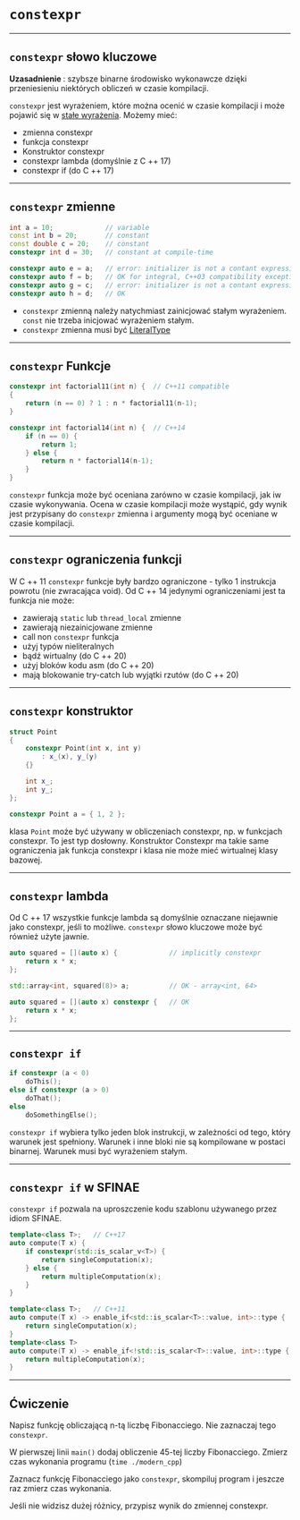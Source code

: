 <!-- .slide: data-background="#111111" -->
# `constexpr`

___

## `constexpr` słowo kluczowe

<p> <strong> Uzasadnienie </strong>: szybsze binarne środowisko wykonawcze dzięki przeniesieniu niektórych obliczeń w czasie kompilacji. </p>
<p><code>constexpr</code> jest wyrażeniem, które można ocenić w czasie kompilacji i może pojawić się w <a href="https://en.cppreference.com/w/cpp/language/constant_expression">stałe wyrażenia</a>. Możemy mieć: </p>

* <!-- .element: class="fragment fade-in" --> zmienna constexpr
* <!-- .element: class="fragment fade-in" --> funkcja constexpr
* <!-- .element: class="fragment fade-in" --> Konstruktor constexpr
* <!-- .element: class="fragment fade-in" --> constexpr lambda (domyślnie z C ++ 17)
* <!-- .element: class="fragment fade-in" --> constexpr if (do C ++ 17)

___

## `constexpr` zmienne

```cpp
int a = 10;             // variable
const int b = 20;       // constant
const double c = 20;    // constant
constexpr int d = 30;   // constant at compile-time

constexpr auto e = a;   // error: initializer is not a contant expression
constexpr auto f = b;   // OK for integral, C++03 compatibility exception
constexpr auto g = c;   // error: initializer is not a contant expression
constexpr auto h = d;   // OK
```
<!-- .element: class="fragment fade-in" -->

* <!-- .element: class="fragment fade-in" --> <code>constexpr</code> zmienną należy natychmiast zainicjować stałym wyrażeniem. <code>const</code> nie trzeba inicjować wyrażeniem stałym.
* <!-- .element: class="fragment fade-in" --> <code>constexpr</code> zmienna musi być <a href="https://en.cppreference.com/w/cpp/named_req/LiteralType">LiteralType</a>

___

## `constexpr` Funkcje

```cpp
constexpr int factorial11(int n) {  // C++11 compatible
{
    return (n == 0) ? 1 : n * factorial11(n-1);
}

constexpr int factorial14(int n) {  // C++14
    if (n == 0) {
        return 1;
    } else {
        return n * factorial14(n-1);
    }
}
```

<p class = "fragment"><code>constexpr</code> funkcja może być oceniana zarówno w czasie kompilacji, jak iw czasie wykonywania. Ocena w czasie kompilacji może wystąpić, gdy wynik jest przypisany do <code>constexpr</code> zmienna i argumenty mogą być oceniane w czasie kompilacji. </p>

___

<h2><code>constexpr</code> ograniczenia funkcji </h2>
<p> W C ++ 11 <code>constexpr</code> funkcje były bardzo ograniczone - tylko 1 instrukcja powrotu (nie zwracająca void). Od C ++ 14 jedynymi ograniczeniami jest ta funkcja nie może: </p>
<ul>
    <li class = "fragment"> zawierają <code>static</code> lub <code>thread_local</code> zmienne </li>
    <li class = "fragment"> zawierają niezainicjowane zmienne </li>
    <li class = "fragment"> call non <code>constexpr</code> funkcja </li>
    <li class = "fragment"> użyj typów nieliteralnych </li>
    <li class = "fragment"> bądź wirtualny (do C ++ 20) </li>
    <li class = "fragment"> użyj bloków kodu asm (do C ++ 20) </li>
    <li class = "fragment"> mają blokowanie try-catch lub wyjątki rzutów (do C ++ 20) </li>
</ul>

___

<h2><code>constexpr</code> konstruktor </h2>

```cpp
struct Point
{
    constexpr Point(int x, int y)
        : x_(x), y_(y)
    {}

    int x_;
    int y_;
};

constexpr Point a = { 1, 2 };
```

<p> klasa <code>Point</code> może być używany w obliczeniach constexpr, np. w funkcjach constexpr. To jest typ dosłowny. Konstruktor Constexpr ma takie same ograniczenia jak funkcja constexpr i klasa nie może mieć wirtualnej klasy bazowej. </p>

___

<h2><code>constexpr</code> lambda </h2>
<p> Od C ++ 17 wszystkie funkcje lambda są domyślnie oznaczane niejawnie jako constexpr, jeśli to możliwe. <code>constexpr</code> słowo kluczowe może być również użyte jawnie. </p>

```cpp
auto squared = [](auto x) {             // implicitly constexpr
    return x * x;
};

std::array<int, squared(8)> a;          // OK - array<int, 64>

auto squared = [](auto x) constexpr {   // OK
    return x * x;
};
```

___

<h2><code>constexpr if</code></h2>

```cpp
if constexpr (a < 0)
    doThis();
else if constexpr (a > 0)
    doThat();
else
    doSomethingElse();
```

<p><code>constexpr if</code> wybiera tylko jeden blok instrukcji, w zależności od tego, który warunek jest spełniony. Warunek i inne bloki nie są kompilowane w postaci binarnej. Warunek musi być wyrażeniem stałym. </p>

___

<h2><code>constexpr if</code> w SFINAE </h2>
<p><code>constexpr if</code> pozwala na uproszczenie kodu szablonu używanego przez idiom SFINAE. </p>

```cpp
template<class T>;   // C++17
auto compute(T x) {
    if constexpr(std::is_scalar_v<T>) {
        return singleComputation(x);
    } else {
        return multipleComputation(x);
    }
}
```
<!-- .element: class="fragment fade-in" -->

```cpp
template<class T>;   // C++11
auto compute(T x) -> enable_if<std::is_scalar<T>::value, int>::type {
    return singleComputation(x);
}
template<class T>
auto compute(T x) -> enable_if<!std::is_scalar<T>::value, int>::type {
    return multipleComputation(x);
}
```
<!-- .element: class="fragment fade-in" -->

___

## Ćwiczenie

Napisz funkcję obliczającą n-tą liczbę Fibonacciego. Nie zaznaczaj tego `constexpr`.

W pierwszej linii `main()` dodaj obliczenie 45-tej liczby Fibonacciego. Zmierz czas wykonania programu (`time ./modern_cpp`)

Zaznacz funkcję Fibonacciego jako `constexpr`, skompiluj program i jeszcze raz zmierz czas wykonania.

Jeśli nie widzisz dużej różnicy, przypisz wynik do zmiennej constexpr.
